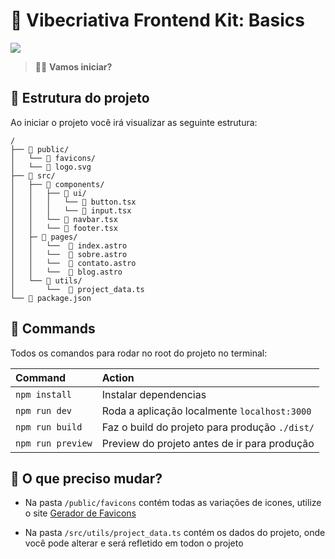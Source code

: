 # 🚀 Vibecriativa Frontend Kit: Basics

![](https://i.imgur.com/lX4U8ws.png)

> 🧑‍🚀 **Vamos iniciar?**

## 🚀 Estrutura do projeto

Ao iniciar o projeto você irá visualizar as seguinte estrutura:

```
/
├── 📁 public/
│   └── 📁 favicons/
│   └── 📄 logo.svg
├── 📁 src/
│   ├── 📁 components/
│   │   ├── 📁 ui/
│   │   │   └── 📄 button.tsx
│   │   │   └── 📄 input.tsx
│   │   └── 📄 navbar.tsx
│   │   └── 📄 footer.tsx
│   ├─ 📁 pages/
│   │   └──  📄 index.astro
│   │   └──  📄 sobre.astro
│   │   └──  📄 contato.astro
│   │   └──  📄 blog.astro
│   └── 📁 utils/
│       └──  📄 project_data.ts
└── 📄 package.json

```
## 🧞 Commands

Todos os comandos para rodar no root do projeto no terminal:

| Command                   | Action                                           |
| :------------------------ | :----------------------------------------------- |
| `npm install`             | Instalar dependencias                            |
| `npm run dev`             | Roda a aplicação localmente `localhost:3000`     |
| `npm run build`           | Faz o build do projeto para produção `./dist/`   |
| `npm run preview`         | Preview do projeto antes de ir para produção     |

## 👀 O que preciso mudar?

- Na pasta ```/public/favicons``` contém todas as variações de icones, utilize o site [Gerador de Favicons](https://www.favicon-generator.org/)

- Na pasta ```/src/utils/project_data.ts``` contém os dados do projeto, onde você pode alterar e será refletido em todon o projeto


